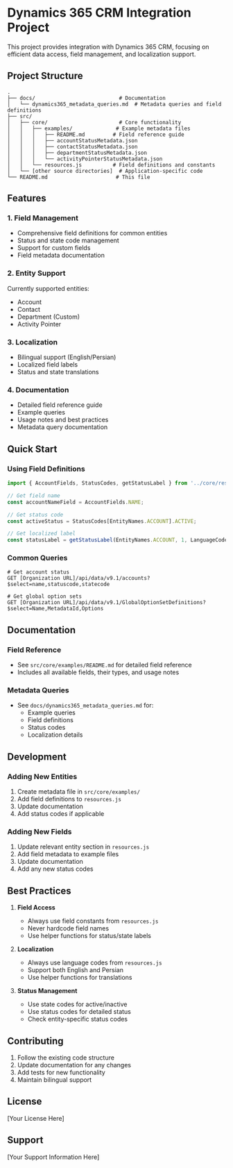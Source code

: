 # Dynamics 365 CRM Integration Project

This project provides integration with Dynamics 365 CRM, focusing on efficient data access, field management, and localization support.

## Project Structure

```
.
├── docs/                           # Documentation
│   └── dynamics365_metadata_queries.md  # Metadata queries and field definitions
├── src/
│   ├── core/                       # Core functionality
│   │   ├── examples/              # Example metadata files
│   │   │   ├── README.md         # Field reference guide
│   │   │   ├── accountStatusMetadata.json
│   │   │   ├── contactStatusMetadata.json
│   │   │   ├── departmentStatusMetadata.json
│   │   │   └── activityPointerStatusMetadata.json
│   │   └── resources.js          # Field definitions and constants
│   └── [other source directories]  # Application-specific code
└── README.md                      # This file
```

## Features

### 1. Field Management
- Comprehensive field definitions for common entities
- Status and state code management
- Support for custom fields
- Field metadata documentation

### 2. Entity Support
Currently supported entities:
- Account
- Contact
- Department (Custom)
- Activity Pointer

### 3. Localization
- Bilingual support (English/Persian)
- Localized field labels
- Status and state translations

### 4. Documentation
- Detailed field reference guide
- Example queries
- Usage notes and best practices
- Metadata query documentation

## Quick Start

### Using Field Definitions
```javascript
import { AccountFields, StatusCodes, getStatusLabel } from '../core/resources';

// Get field name
const accountNameField = AccountFields.NAME;

// Get status code
const activeStatus = StatusCodes[EntityNames.ACCOUNT].ACTIVE;

// Get localized label
const statusLabel = getStatusLabel(EntityNames.ACCOUNT, 1, LanguageCodes.PERSIAN);
```

### Common Queries
```http
# Get account status
GET [Organization URL]/api/data/v9.1/accounts?$select=name,statuscode,statecode

# Get global option sets
GET [Organization URL]/api/data/v9.1/GlobalOptionSetDefinitions?$select=Name,MetadataId,Options
```

## Documentation

### Field Reference
- See `src/core/examples/README.md` for detailed field reference
- Includes all available fields, their types, and usage notes

### Metadata Queries
- See `docs/dynamics365_metadata_queries.md` for:
  - Example queries
  - Field definitions
  - Status codes
  - Localization details

## Development

### Adding New Entities
1. Create metadata file in `src/core/examples/`
2. Add field definitions to `resources.js`
3. Update documentation
4. Add status codes if applicable

### Adding New Fields
1. Update relevant entity section in `resources.js`
2. Add field metadata to example files
3. Update documentation
4. Add any new status codes

## Best Practices

1. **Field Access**
   - Always use field constants from `resources.js`
   - Never hardcode field names
   - Use helper functions for status/state labels

2. **Localization**
   - Always use language codes from `resources.js`
   - Support both English and Persian
   - Use helper functions for translations

3. **Status Management**
   - Use state codes for active/inactive
   - Use status codes for detailed status
   - Check entity-specific status codes

## Contributing

1. Follow the existing code structure
2. Update documentation for any changes
3. Add tests for new functionality
4. Maintain bilingual support

## License

[Your License Here]

## Support

[Your Support Information Here]
